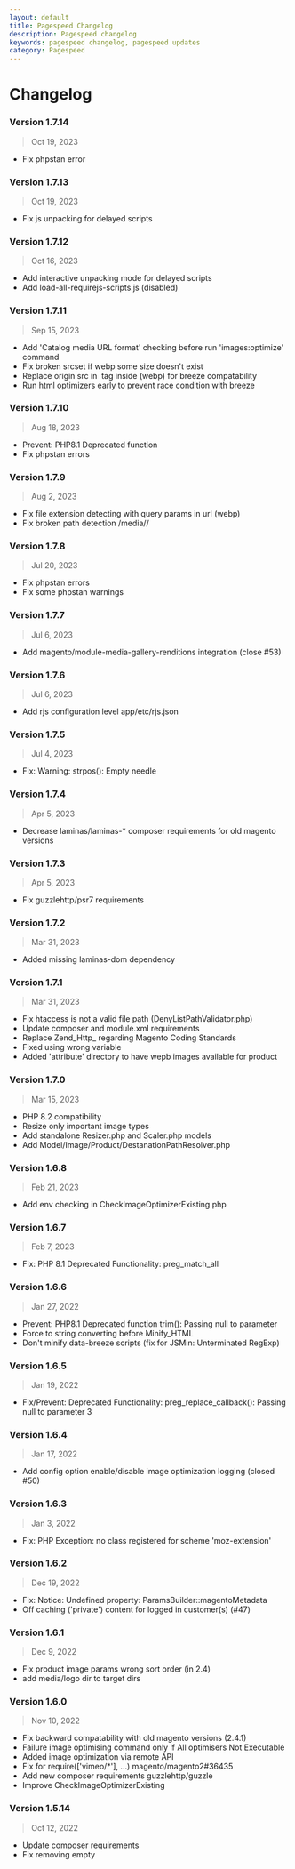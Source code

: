```yaml
---
layout: default
title: Pagespeed Changelog
description: Pagespeed changelog
keywords: pagespeed changelog, pagespeed updates
category: Pagespeed
---
```


# Changelog

### Version 1.7.14

> Oct 19, 2023

 - Fix phpstan error

### Version 1.7.13

> Oct 19, 2023

 - Fix js unpacking for delayed scripts

### Version 1.7.12

> Oct 16, 2023

 - Add interactive unpacking mode for delayed scripts
 - Add load-all-requirejs-scripts.js (disabled)

### Version 1.7.11

> Sep 15, 2023

 - Add 'Catalog media URL format' checking before run 'images:optimize' command
 - Fix broken srcset if webp some size doesn't exist
 - Replace origin src in <img> tag inside <picture> (webp) for breeze compatability
 - Run html optimizers early to prevent race condition with breeze

### Version 1.7.10

> Aug 18, 2023

 - Prevent: PHP8.1 Deprecated function
 - Fix phpstan errors

### Version 1.7.9

> Aug 2, 2023

 - Fix file extension detecting with query params in url (webp)
 - Fix broken path detection /media//

### Version 1.7.8

> Jul 20, 2023

 - Fix phpstan errors
 - Fix some phpstan warnings

### Version 1.7.7

> Jul 6, 2023

 - Add magento/module-media-gallery-renditions integration (close #53)

### Version 1.7.6

> Jul 6, 2023

 - Add rjs configuration level app/etc/rjs.json

### Version 1.7.5

> Jul 4, 2023

 - Fix: Warning: strpos(): Empty needle

### Version 1.7.4

> Apr 5, 2023

 - Decrease laminas/laminas-* composer requirements for old magento versions

### Version 1.7.3

> Apr 5, 2023

 - Fix guzzlehttp/psr7 requirements

### Version 1.7.2

> Mar 31, 2023

 - Added missing laminas-dom dependency


### Version 1.7.1

> Mar 31, 2023

 - Fix htaccess is not a valid file path (DenyListPathValidator.php)
 - Update composer and module.xml requirements
 - Replace Zend_Http_ regarding Magento Coding Standards
 - Fixed using wrong variable
 - Added 'attribute' directory to have wepb images available for product


### Version 1.7.0

> Mar 15, 2023

 - PHP 8.2 compatibility
 - Resize only important image types
 - Add standalone Resizer.php and Scaler.php models
 - Add Model/Image/Product/DestanationPathResolver.php

### Version 1.6.8

> Feb 21, 2023

 - Add env checking in CheckImageOptimizerExisting.php

### Version 1.6.7

> Feb 7, 2023

 - Fix: PHP 8.1 Deprecated Functionality: preg_match_all

### Version 1.6.6

> Jan 27, 2022

 - Prevent: PHP8.1 Deprecated function trim(): Passing null to parameter
 - Force to string converting before Minify_HTML
 - Don't minify data-breeze scripts (fix for JSMin: Unterminated RegExp)

### Version 1.6.5

> Jan 19, 2022

 - Fix/Prevent: Deprecated Functionality: preg_replace_callback(): Passing null to parameter 3

### Version 1.6.4

> Jan 17, 2022

 - Add config option enable/disable image optimization logging (closed #50)

### Version 1.6.3

> Jan 3, 2022

 - Fix: PHP Exception: no class registered for scheme 'moz-extension'

### Version 1.6.2

> Dec 19, 2022

 - Fix: Notice: Undefined property: ParamsBuilder::magentoMetadata
 - Off caching ('private') content for logged in customer(s) (#47)

### Version 1.6.1

> Dec 9, 2022

 - Fix product image params wrong sort order (in 2.4)
 - add media/logo dir to target dirs

### Version 1.6.0

> Nov 10, 2022

 - Fix backward compatability with old magento versions (2.4.1)
 - Failure image optimising command only if All optimisers Not Executable
 - Added image optimization via remote API
 - Fix for require(['vimeo/*'], ...) magento/magento2#36435
 - Add new composer requirements guzzlehttp/guzzle
 - Improve CheckImageOptimizerExisting

### Version 1.5.14

> Oct 12, 2022

 - Update composer requirements
 - Fix removing empty <style> tags
 - Remove dublicate messages

### Version 1.5.13

> Sep 26, 2022

 - Update advanced js bundling configuration (magento 2.4.5)

### Version 1.5.12

> Sep 5, 2022

 - Add pagebuilder integration (data-background-images)

### Version 1.5.11

> Sep 5, 2022

 - Remove all occurences of sourceMappingURL and sourceURL when JS files are aggregated


### Version 1.5.10

> Aug 18, 2022

 - Fix Deprecated Functionality: strpos(): Passing null to parameter 1 part

### Version 1.5.9

> Aug 18, 2022

 -  Prevent Deprecated Functionality: strpos() in php 8.1

### Version 1.5.8

> Aug 10, 2022

 - Fix wrong user agent detection
 - Removed jquery.cookie from deps (fixed Magento 2.4.5 broken add to cart)
 - Do not add requireJs lazy loading script if module is disabled
 - Fix phpstan errors
 - Fix MEQP warnings
 - Prevent not isset notices

### Version 1.5.7

> May 17, 2022

 - Fix: Don't add negative sizes
 - Fix: Implicit incompatible float to int conversion is deprecated, float array keys

### Version 1.5.6

> May 5, 2022

 - Fix:In PHP 8.1 Automatic conversion of false to array is deprecated (close #42)
 - Fix: PHP 8.1 'Deprecated Functionality: explode(): Passing null to parameter #2 () of type string is deprecated'

### Version 1.5.5

> Apr 27, 2022

 - Fix: meqp warnings
 - Fix: Notice: getimagesize(): read of 8192 bytes failed with errno=21

### Version 1.5.4

> Apr 7, 2022

 - Fix: CSS improver break svg icons xmlns inside critical css (part II)

### Version 1.5.3

> March 9, 2022

 - Fix: CSS improver break svg icons xmlns inside critical css (close #41)

### Version 1.5.2

> Jan 21, 2022

 - Fix: TypeError: strlen() expects parameter 1 to be string, null given

### Version 1.5.1

> Jan 21, 2022

 - Replace \Zend\Dom => \Laminas\Dom
 - Fix: Avoid using self-closing tag with non-void html element

### Version 1.5.0

> Jan 18, 2022

 - Don't defer css loader script (fix pagespeedCss is not defined)
 - Improve image service generators
 - Improve option(s) logic in swissup:pagespeed:images:resize command
 - Supress symfony process runtime exception (in image optimize)

### Version 1.4.27

> Aug 31, 2021

 - Fix analyze button store base url
 - Fix: prevent deferring scripts if body tag doesn't exist

### Version 1.4.26

> Aug 17, 2021

 - Fix class Optimizers\Cwebp not found
 - Add optimization for View\Result\Layout
 - Fix lose 'quality' param
 - Fix logic 'isset() will return false when checking a variable that has been assigned to null'


### Version 1.4.25

> Jul 28, 2021

 - Add config option for image optimizer timeout
 - Prevent 'Unable to unserialize value.'
 - Fix potential php warnings/errors (phpstan)

### Version 1.4.24

> July 1, 2021

 - Add our custom OptimizerChainFactory(without svgo)
 - Rename our cwebp optimizer to ConvertToWebp
 - Add CheckImageOptimizerExisting getMessages
 - Remove dublicate checking cwebp


### Version 1.4.23

> June 23, 2021

 - Removed direct marketplace module requirements
 - Fixed blown up critical css textarea at system config.

### Version 1.4.22

> June 22, 2021

 - Fix marketplace dependency

### Version 1.4.21

> June 18, 2021

 - Add marketplace installer (#34)
 - Add swissup:pagespeed:configure (#34)
 - Add criticalcss:generate command
 - Add swissup:pagespeed:[disable|enable] commands
 - Add image optimize tool checking in pagespeed:images:resize command
 - Move critical css generation into service
 - Improve command warnings and descriptions
 - Added lightboxpro to ResizeCommandTargetDirs

### Version 1.4.20

> May 17, 2021

 - Generation advanced bundles while run 'setup:static-content:deploy'
 - Decreased cron limit option default value to 100 (#35) b05edf

### Version 1.4.18

> May 17, 2021

 -  Fixed incorrect image/picture tag markup when responsive images is used, but
    the images itself are not ready to use (not found).

### Version 1.4.17

> May 14, 2021

 -  [Breeze](/m2/extensions/breeze/) integration added.
 -  Fixed broken html when using critical css feature.

### Version 1.4.16

> Apr 14, 2021

 -  Enable defer/critical css only on cms,catalog pages (#32)
 -  Disable build-in magento asyncCss on not allowed pages (#32)
 -  Added checking is image optimization was already enabled before CLI command run

### Version 1.4.15

> Apr 6, 2021

 -  Fixed invalid font url when deploying theme from terminal

### Version 1.4.14

> Mar 23, 2021

 -  Added synax highlighter to the "Advanced bundling" and "Default critical css"
    config options.
 -  Decreased layout shifts when using image lazyload feature.
 -  Fixed now working WebP images when original IMG has only `src` attribute.
 -  Added ability to use `{% raw %}{{pagespeed_asset_url}}{% endraw %}` in critical css.
    This feature allows you to include font or background urls as shown below:

    ```css
    src: url('{{pagespeed_asset_url}}/fonts/opensans/light/opensans-300.woff2') format('woff2');
    ```


### Version 1.4.12

> Nov 26, 2020

  - Add --with-custom, --with-product options to ImagesResizeCommand.
  - Advanced bundling improvement - better file resolving when minify js is enabled.
  - Small code improvments.

### Version 1.4.11

> Sep 23, 2020

  - Add preloading for custom resources.

### Version 1.4.10

> Aug 25, 2020

 -  Fixed broken mobile styles when critical css is enabled.
 -  Fixed js error when require.js loaded from CDN.

### Version 1.4.9

> Aug 6, 2020

 -  Fixed not working url to the CriticalCSS generator service.

### Version 1.4.8

> Aug 5, 2020

 -  Minimize layout shifts with own css loader.
 -  Don't push/preload images from `<picture>` tag.
 -  Fix webp+picture and lazyload data-srcset bug combination.
 -  Config refactoring.

### Version 1.4.7

> Jul 29, 2020

**Improvments**
 - Allow to install on Magento 2.4
 - Use swissup/module-image to get image dimensions
 - Optimize image dimensions calculation for luma-based themes
 - Added including custom page critical css (css/critical/[cms_index_index|...]-[1column|2column|...].[css|less])
 - Allow to include css without 'layout' suffix
 - Add config option 'Merge custom critical css files from your theme'
 - Prevent page jumping when lazy load and image placeholders are enabled
 - Override mage/bootstrap; Add requestIdleCallback wrapper in mage/bootsrap

**Fixes**
 - Remove duplicated preload css (if Magento already preloaded it)
 - Don't lazyload images that aren't visible on initial page load
 - Increase lazyload offset to 7 (Better for Argento themes)
 - Small improve lazyload (xs-hide, sm-hide)
 - Fix broken Result\Page usage; Illegal state

### Version 1.4.6

> Jul 10, 2020

**Improvments**
 - Added alternative recommendations
 - Added requirejs.nextTick setTimeout => requestIdleCallback
 - Added experimental idle forced requirejs loading
 - Improved getRjsJsonConfig function
 - Added Preloder (http2pusher before)

**Fixes**
 - Do not show filepath as config value if it was mistakenly written to config
 - Do not show critical file path when config is not saved and file is not exist
 - Fixed removing script(s) with ignoring attributes (ex:data-defer-js-ignore)

### Version 1.4.4

> Jul 1, 2020

**Improvments**
 - Add optionality <link rel='preload' if http2 push disabled
 - Add preconnect (close #24)
 - Add ExtractHosts (lost Preconnect)

**Fixes**
 - Fix many cloned source in <picture> if image repeats

### Version 1.4.3

> Jun 9, 2020

**Fixes**
 - Fix //pub/static/ in font url
 - Fix in remove empty 'criticalCss' <style>

**Improvments**
 - Improve js config options sort order

### Version 1.4.2

> May 7, 2020

**Improvments**
 - Add font http/2 pushing
 - Add ignore defer js signatures

### Version 1.4.1

> Apr 30, 2020

**Fixes**
 - Magento 2.3.5 CSP compatibility
 - Do not execute image resize task too often

### Version 1.4.0

> Apr 24, 2020

**Improvments**
 - Added ANALYZE; google pagespeed integration in config
 - Add image optimize cron schedule
 - Added filename filter argument to 'images:resize' console command
 - Added limit filter argument to 'images:resize' console command

**Fixes**
 - Fix (remove) empty data-type="criticalCss"
 - Move dublicate code in abstract class (custom config fields)
 - Added comments about heavy server load for some features
 - Add 'data-srcset' attribute to prepare list in WebP optimizer

### Version 1.3.17

> Mar 20, 2020

**Fixes**
 - Fix umlauts in image name bug
 - Fix C14N internalization bug
 - Fix php DOMDocument utf-8 international string (add prefix \xEF\xBB\xBF)
 - Remove code dublicates

**Improvments**
 - Improve bundling r.js config (swissup themes integration)
 - Move require js config default value into separate file rjs.json
 - Add AbstractImage optimizer
 - Image opimizers code was refactored
 - Move htt2push to construct di
 - Update lazysizes.min.js version to 5.2.0

### Version 1.3.15

> Feb 17, 2020

 - Marketplace data added

### Version 1.3.13

> Feb 5, 2020

**Fixes**
 - Possible fix 'Killed' bin/magento; recursion and allowed memory after install
 - Compilation not generating factories declared in di.xml (magento/magento2#12100)

### Version 1.3.12

> Jan 31, 2020

**Fixes**
 - Fix webp.webp.webp naming inside js
 - Fix $ext var notice

### Version 1.3.11

> Jan 27, 2020

**Fixes**
 - Ignore 'text/x-magento-template' in deferJs (close #19)
 - Add custom img attributes for webp optimiser
 - Fix webp naming inside js

### Version 1.3.10

> Jan 20, 2020

**Fixes**
 - Fix: backward compatability with magento 2.[1-2] was added
 - Add bugfix patch for 'segmentaion fault' with cacheInterface plugin

### Version 1.3.9

> Jan 17, 2020

**Improvments**
 - Move critical css output to page head (before <link>)

**Fixes**
 - Fix config path to use_css_critical_path

### Version 1.3.8

> Jan 16, 2020

**Fixes**
 - Fix possible bug 'sent too big header' http/2 over 4k (nginx max) 286c00
 - Fix advanced js bundlimg with .min.js suffix 3e4e6c

**Features**
 - Add integration with option 'Use CSS critical path' adf828
 - Minify block_html before save to cache (#17) 9a459a
 - New naming rule for webp files, name.jpg => name.jpg.webp (close #18) e8fb4a

### Version 1.3.7

> Dec 30, 2019

**Fixes**
 - Fix broken admin configuration page

### Version 1.3.6

> Nov 18, 2019

**Features**
 - Move fast image initialization to adapter
 - Add AbstractCachableOptimiser class
 - Add local cache in webp optizator

**Fixes**
 - Fix gzip checking (h2+zend1)
 - Fix lazyload image placeholder with srcset+sizes by html spec

### Version 1.3.5

> Sep 12, 2019

**Fixes**
 - Fix: Add root media files to resize images collection
 - Fix: webp images in media root located
 - Fix: Warning: implode(): Invalid arguments passed for mage 2.3.0
 - Fix: Pesponsive order media matching condition 857cd6
 - Fix: (Safari+webp) Don't change original <img> url if <picture> tag was add
 - Fix: Intagrate lazyload and <picture>

### Version 1.3.4

> Aug 19, 2019

**Features**
 - Add bundling from minified sources
 - Improve image resize command
 - Add bunling option docs link

**Fixes**
 - Fix: background notice in magento 2.2
 - Fix: logic to add <picture> tag

### Version 1.3.3

> Aug 6, 2019

**Fixes**
 - Fix: md5 not secure hash
 - Fix: Add <picture> tag wrapper for safari webp compatability

### Version 1.3.2

> Jul 23, 2019

**Fixes**
 - Fix: escaped tag(s) <\/tag> in text/x-custom-template
 - Fix: bug remove comments in x\-custom\-template(s) if start with comment '<' (or ends -->)

### Version 1.3.1

> Jul 17, 2019

**Fixes**
 -  Fix: apache_get_modules() function does not exist in php-fpm

### Version 1.3.0

> Jul 17, 2019

**Features**
 - Add advanced js bundling
 - Add lazyload custom config options
 - Dublicate move_inline_to_bottom config option

**Fixes**
 -  Remove native curl function calls; Improve HTTP/2 checking
 -  Remove get_headers() from gzip checking
 -  Fix http/2 push for remote links

### Version 1.2.5

> Jun 21, 2019

**Fixes**
 -  Fix srcset logic in responsive optimiser
 -  Improve dimensions checking at image resize command

### Version 1.2.4

> Jun 7, 2019

**Features**
 -  Add webp logic for images inside x-magento-init (fotorama at product page)
 -  Move js polyfills initialization to requirejs-config
 -  Upgrade lazysizes to 5.1.0 version
 -  Upgarde loadCss js library code

**Fixes**
 - Fix empty html warning in dnsprefetch
 - Fix 'Warning: strpos(): Empty needle'

### Version 1.2.3

> May 21, 2019

 -  Compatibility with Swissup_ProLabels module. Previously there was an issue when HTML minification enabled - some labels do not render.

### Version 1.2.2

> May 14, 2019

**Features**
- Remove using php DomDocumenr save HTML

**Fixes**
- Added <picture> tag patch at webm optimizer for safari compatibility
- Fixed paypal x-magento-template's bug
- Fixed :Uncaught Error Class 'Swissup/../Gallery' not found

### Version 1.2.1

> Mar 18, 2019

**Features**
- Add translates

**Fixes**
- Fix magento 2.2.5 integration
- Fixed GZIP test url in config

### Version 1.2.0

**Features**
- Add Responsive Images feature
- Add HTTP/2 support
- Add webp image support
- Add console command swissup:pagespeed:images:resize
- Add font-display:swap by default for @font-face in merged css
- Add profiling

**Fixes**
- Fix ignore lazyload bug
- Fix Zend_Dom_Query class not exist
- Fix </script> inside scrip
- Fix undefined CURL_HTTP_VERSION_2_0
- Fix gzip checking
- Improve deferjs optimizer
- Add AMP checking ?amp=1

### Version 1.1.0

- Rename composer package

**Fixes**
- Fix set expires for all page
- Add debugging traps

### Version 1.0.1

**Fixes**
- Improve defer css. add onerror
- Fix null response
- Override _removeScriptCB (add exceptions for application/ld+json, etc.)
- Add critical CSS
- Fix: View and view dir after unzip

### Version 1.0.0

**Features**
- [Minify HTML content](https://github.com/mrclay/minify)
- Optimise catalog images ([optimisation tools](https://github.com/spatie/image-optimizer#optimization-tools))
- Optimise css delivery ([loadCss](https://github.com/filamentgroup/loadCSS#why-loadcss))
- Add critical CSS
- Add [image lazy loading](https://github.com/aFarkas/lazysizes)
- defer js (Remove render-blocking JavaScript)
- Add dns-prefetch
- Add Expire header
- Auto add specify image dimension
- Add developer mode compatibility
- [Test GZIP compression](https://checkgzipcompression.com/)
- etc.

### Version 0.1.0

 - Initial release


##### See also

Great! Now you might want to see previous:

 - [Installation](/m2/extensions/pagespeed/installation/)
